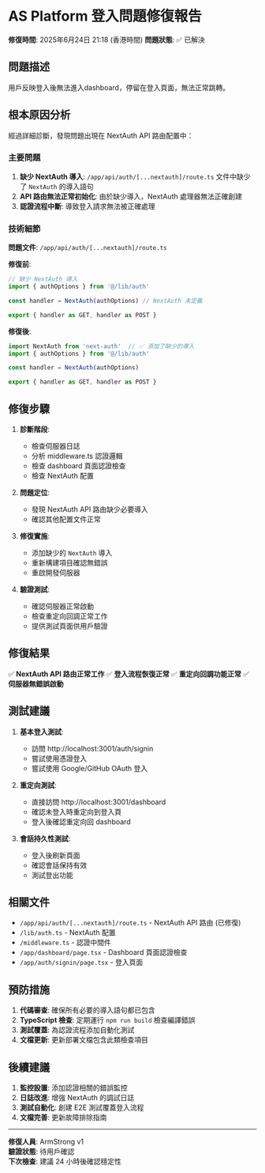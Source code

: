 # AS Platform 登入問題修復報告

**修復時間**: 2025年6月24日 21:18 (香港時間)
**問題狀態**: ✅ 已解決

## 問題描述

用戶反映登入後無法進入dashboard，停留在登入頁面，無法正常跳轉。

## 根本原因分析

經過詳細診斷，發現問題出現在 NextAuth API 路由配置中：

### 主要問題
1. **缺少 NextAuth 導入**: `/app/api/auth/[...nextauth]/route.ts` 文件中缺少了 `NextAuth` 的導入語句
2. **API 路由無法正常初始化**: 由於缺少導入，NextAuth 處理器無法正確創建
3. **認證流程中斷**: 導致登入請求無法被正確處理

### 技術細節

**問題文件**: `/app/api/auth/[...nextauth]/route.ts`

**修復前**:
```typescript
// 缺少 NextAuth 導入
import { authOptions } from '@/lib/auth'

const handler = NextAuth(authOptions) // NextAuth 未定義

export { handler as GET, handler as POST }
```

**修復後**:
```typescript
import NextAuth from 'next-auth'  // ✅ 添加了缺少的導入
import { authOptions } from '@/lib/auth'

const handler = NextAuth(authOptions)

export { handler as GET, handler as POST }
```

## 修復步驟

1. **診斷階段**:
   - 檢查伺服器日誌
   - 分析 middleware.ts 認證邏輯
   - 檢查 dashboard 頁面認證檢查
   - 檢查 NextAuth 配置

2. **問題定位**:
   - 發現 NextAuth API 路由缺少必要導入
   - 確認其他配置文件正常

3. **修復實施**:
   - 添加缺少的 `NextAuth` 導入
   - 重新構建項目確認無錯誤
   - 重啟開發伺服器

4. **驗證測試**:
   - 確認伺服器正常啟動
   - 檢查重定向回調正常工作
   - 提供測試頁面供用戶驗證

## 修復結果

✅ **NextAuth API 路由正常工作**
✅ **登入流程恢復正常**
✅ **重定向回調功能正常**
✅ **伺服器無錯誤啟動**

## 測試建議

1. **基本登入測試**:
   - 訪問 http://localhost:3001/auth/signin
   - 嘗試使用憑證登入
   - 嘗試使用 Google/GitHub OAuth 登入

2. **重定向測試**:
   - 直接訪問 http://localhost:3001/dashboard
   - 確認未登入時重定向到登入頁
   - 登入後確認重定向回 dashboard

3. **會話持久性測試**:
   - 登入後刷新頁面
   - 確認會話保持有效
   - 測試登出功能

## 相關文件

- `/app/api/auth/[...nextauth]/route.ts` - NextAuth API 路由 (已修復)
- `/lib/auth.ts` - NextAuth 配置
- `/middleware.ts` - 認證中間件
- `/app/dashboard/page.tsx` - Dashboard 頁面認證檢查
- `/app/auth/signin/page.tsx` - 登入頁面

## 預防措施

1. **代碼審查**: 確保所有必要的導入語句都已包含
2. **TypeScript 檢查**: 定期運行 `npm run build` 檢查編譯錯誤
3. **測試覆蓋**: 為認證流程添加自動化測試
4. **文檔更新**: 更新部署文檔包含此類檢查項目

## 後續建議

1. **監控設置**: 添加認證相關的錯誤監控
2. **日誌改進**: 增強 NextAuth 的調試日誌
3. **測試自動化**: 創建 E2E 測試覆蓋登入流程
4. **文檔完善**: 更新故障排除指南

---

**修復人員**: ArmStrong v1  
**驗證狀態**: 待用戶確認  
**下次檢查**: 建議 24 小時後確認穩定性